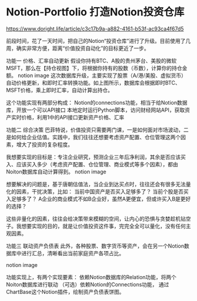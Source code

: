 # Notion-Portfolio 打造Notion投资仓库

https://www.doright.life/article/c3c17b9a-a882-4161-b53f-ac93ca4f67d5

前段时间，花了一天时间，把自己的Notion“投资仓库”进行了升级。目前使用了几周，确实非常方便，距离“价值投资自动化”的目标更近了一步。
 
功能一 价格、汇率自动更新
假设你持有BTC、A股的贵州茅台、美股的微软MSFT，那么在【持仓视图】下，将根据你持有的股数（币数），计算你的持仓金额。
notion image
这次数据库升级，主要实现了股票（A/港/美股、虚拟货币）自动价格更新，和即时汇率转换功能。如上图所示，数据库会根据即时BTC、MSFT价格，乘上即时汇率，自动计算出持仓。
 
这个功能实现有两部分构成：
Notion的connections功能，相当于给Notion数据库，开放一个可以API接口
本地定时运行Python脚本，访问财经网站API，获取资产实时价格，利用1中的API接口更新资产价格、汇率
 
功能二 综合决策
巴菲特说，价值投资只需要两门课，一是如何面对市场波动，二是如何给企业估值。实践中，我们往往还想要考虑资产配置、仓位管理这两个因素，增大了投资的复杂程度。
 
我想要实现的目标是：专注企业研究，预测企业三年后净利润，其余是否应该买入、应该买入多少（考虑资产配置、仓位管理、商业模式等多个因素），都由Noiton数据库自动计算得到。
notion image
 
想要解决的问题是，基于唐朝估值法，当企业到达买点时，往往还会有很多无法量化的因素，干扰决策，比如：
当前中国资产是否买入足够多了？
当前个股是否买入足够多了？
A企业的商业模式不如B企业好，虽然A更便宜，但或许买入B是更好的选择？
 
这些非量化的因素，往往会给决策带来模糊的空间，让内心的恐惧与贪婪趁机钻空子。我想要实现的目的，就是让价值投资这件事，完完全全可以量化，没有任何主观因素。
 
 
功能三 联动资产负债表
此外，各种股票、数字货币等资产，会在另一个Notion数据库中进行汇总，清晰看出当前家庭资产各项占比。
 
notion image
 
功能实现上，有两个实现要素：
依赖Notion数据库的Relation功能，将两个Noiton数据库进行联动
（可选）依赖Notion的Connections功能， 通过ChartBase这个Notion插件，绘制资产负债表饼图。
